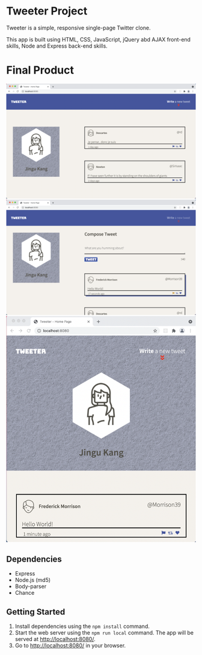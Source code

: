 # Tweeter Project

Tweeter is a simple, responsive single-page Twitter clone.

This app is built using HTML, CSS, JavaScript, jQuery abd AJAX front-end skills, Node and Express back-end skills.



# Final Product

![Screenshot of the main Tweeter App](https://github.com/jingu-k816/tweeter/blob/master/docs/main-tweet-page.png "Main Tweeter App")
![Screenshot of the tweet](https://github.com/jingu-k816/tweeter/blob/master/docs/tweet.png "Main Tweeter App with tweet and hover effect")
![Screenshot of the responsive design](https://github.com/jingu-k816/tweeter/blob/master/docs/responsive-design-page.png "Responsive design of the Tweeter app")

## Dependencies

- Express
- Node.js (md5)
- Body-parser
- Chance

## Getting Started

1. Install dependencies using the `npm install` command.
2. Start the web server using the `npm run local` command. The app will be served at <http://localhost:8080/>.
3. Go to <http://localhost:8080/> in your browser.


